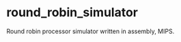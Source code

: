 round_robin_simulator
=====================

Round robin processor simulator written in assembly, MIPS. 
